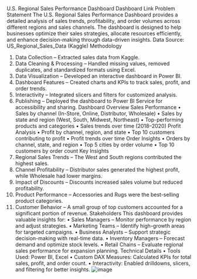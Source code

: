 
U.S. Regional Sales Performance Dashboard
Dashboard Link
Problem Statement
The U.S. Regional Sales Performance Dashboard provides a detailed analysis of sales trends, profitability, and order volumes across different regions and sales channels. The dashboard is designed to help businesses optimize their sales strategies, allocate resources efficiently, and enhance decision-making through data-driven insights.
Data Source: US_Regional_Sales_Data (Kaggle)
Methodology
1.	Data Collection – Extracted sales data from Kaggle.
2.	Data Cleaning & Processing – Handled missing values, removed duplicates, and standardized formats using Excel.
3.	Data Visualization – Developed an interactive dashboard in Power BI.
4.	Dashboard Features – Created charts and KPIs to track sales, profit, and order trends.
5.	Interactivity – Integrated slicers and filters for customized analysis.
6.	Publishing – Deployed the dashboard to Power BI Service for accessibility and sharing.
Dashboard Overview
Sales Performance
•	Sales by channel (In-Store, Online, Distributor, Wholesale)
•	Sales by state and region (West, South, Midwest, Northeast)
•	Top-performing products and categories
•	Sales trends over time (2018–2020)
Profit Analysis
•	Profit by channel, region, and state
•	Top 10 customers contributing to profit
•	Profit trends over time
Order Insights
•	Orders by channel, state, and region
•	Top 5 cities by order volume
•	Top 10 customers by order count
Key Insights
1.	Regional Sales Trends – The West and South regions contributed the highest sales.
2.	Channel Profitability – Distributor sales generated the highest profit, while Wholesale had lower margins.
3.	Impact of Discounts – Discounts increased sales volume but reduced profitability.
4.	Product Performance – Accessories and Rugs were the best-selling product categories.
5.	Customer Behavior – A small group of top customers accounted for a significant portion of revenue.
Stakeholders
This dashboard provides valuable insights for:
•	Sales Managers – Monitor performance by region and adjust strategies.
•	Marketing Teams – Identify high-growth areas for targeted campaigns.
•	Business Analysts – Support strategic decision-making with real-time data.
•	Inventory Managers – Forecast demand and optimize stock levels.
•	Retail Chains – Evaluate regional sales performance for expansion planning.
Technical Details
•	Tools Used: Power BI, Excel
•	Custom DAX Measures: Calculated KPIs for total sales, profit, and order count.
•	Interactivity: Enabled drilldowns, slicers, and filtering for better insights.
![image](https://github.com/user-attachments/assets/3696e830-5a8b-44b3-a00f-22ede569344f)
